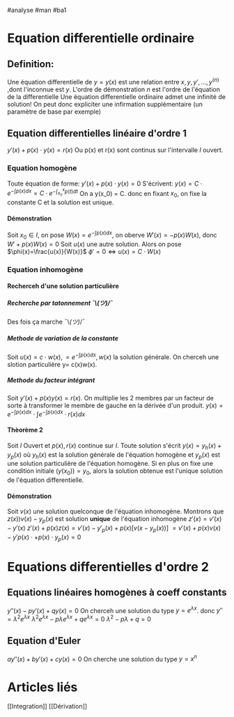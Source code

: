 #analyse #man #ba1
# Equation differentielle ordinaire
## Definition:
Une équation differentielle de $y = y(x)$ est une relation entre $x,y,y',...,y^{(n)}$ ,dont l'inconnue est $y$. L'ordre de démonstration $n$ est l'ordre de l'équation de la differentielle
Une équation differentielle ordinaire admet une infinité de solution!
On peut donc expliciter une infirmation supplémentaire (un paramètre de base par exemple)
## Equation differentielles linéaire d'ordre 1
$y'(x)+p(x)\cdot y(x)=r(x)$
Ou p(x) et r(x) sont continus sur l'intervalle $I$ ouvert.
### Equation homogène
Toute équation de forme:
$y'(x)+p(x)\cdot y(x)=0$
S'écrivent:
$y(x)=C\cdot e^{-\int p(x)dx} =C\cdot e^{-\int^x_{x_0}p(t)dt}$
On a y(x_0) = C. donc en fixant $x_0$, on fixe la constante C et la solution est unique.
#### Démonstration
Soit $x_0 \in I$, on pose $W(x)=e^{-\int p(x)dx}$, on oberve $W'(x)=-p(x)W(x)$, donc $W' + p(x)W(x)=0$
Soit $u(x)$ une autre solution. Alors on pose $\phi(x)=\frac{u(x)}{W(x)}$
$\phi'=0 \Leftrightarrow u(x)=C\cdot W(x)$
### Equation inhomogène
#### Recherceh d'une solution particulière
##### Recherche par tatonnement ¯\\_(ツ)_/¯
Des fois ça marche ¯\\_(ツ)_/¯
##### Methode de variation de la constante
Soit $u(x)= c\cdot w(x),=e^{-\int p(x)dx}, w(x)$ la solution générale.
On cherceh une slotion particulière y= c(x)w(x).
##### Methode du facteur intégrant
Soit $y'(x)+p(x)y(x)=r(x)$.
On multiplie les 2 membres par un facteur de sorte à transformer le membre de gauche en la dérivée d'un produit.
$y(x)=e^{-\int p(x)dx}\cdot \int e^{-\int p(x)dx}\cdot r(x)dx$
#### Thèorème 2
Soit $I$ Ouvert et $p(x),r(x)$ continue sur $I$. Toute solution s'écrit $y(x)=y_h(x)+y_p(x)$ où $y_h(x)$ est la solution générale de l'équation homogène et $y_p(x)$ est une solution particulière de l'équation homogène.
Si en plus on fixe une condition initiale $(y(x_0))=y_0$, alors la solution obtenue est l'unique solution de l'équation differentielle.
#### Démonstration
 Soit $v(x)$ une solution quelconque de l'équation inhomogène. Montrons que 
 $z(x))v(x)-y_p(x)$ est solution __unique__ de l'équation inhomogène
$z'(x)=v'(x)-y'(x)$
$z'(x)+p(x)z(x)=v'(x)-y'_p(x)+p(x)[v(x-y_p(x))]$
$= v'(x)+p(x)v(x)-y'p(x)\cdot+p(x)\cdot y_p(x)=0$
# Equations differentielles d'ordre 2
## Equations linéaires homogènes à coeff constants
$y''(x)-py'(x)+qy(x)=0$
On cherceh une solution du type $y=e^{ \lambda x}$.
donc $y''=\lambda^2 e^{ \lambda x}$
$\lambda^2 e^{ \lambda x}-p\lambda e^{ \lambda x}+qe^{ \lambda x}=0$
$\lambda^2 -p\lambda+q=0$
## Equation d'Euler
$ay''(x)+by'(x)+cy(x)=0$
On cherche une solution du type $y =x^n$

# Articles liés
[[Integration]]
[[Dérivation]]
